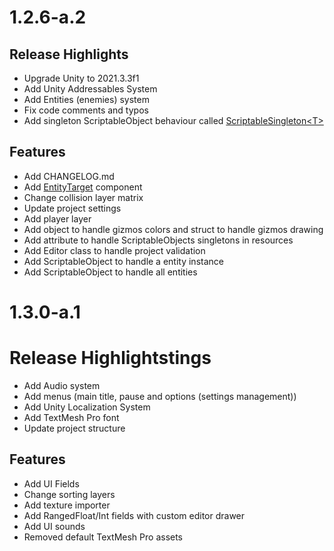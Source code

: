 ﻿# 1.2.6-a.2
## Release Highlights
- Upgrade Unity to 2021.3.3f1
- Add Unity Addressables System
- Add Entities (enemies) system
- Fix code comments and typos
- Add singleton ScriptableObject behaviour called [ScriptableSingleton\<T>](Assets/Project/Runtime/Utility/ScriptableSingleton.cs)

## Features
- Add CHANGELOG.md
- Add [EntityTarget](Assets/Project/Runtime/Systems/Entities/EntityTarget.cs) component
- Change collision layer matrix
- Update project settings
- Add player layer
- Add object to handle gizmos colors and struct to handle gizmos drawing
- Add attribute to handle ScriptableObjects singletons in resources
- Add Editor class to handle project validation
- Add ScriptableObject to handle a entity instance
- Add ScriptableObject to handle all entities

# 1.3.0-a.1
# Release Highlightstings
- Add Audio system
- Add menus (main title, pause and options (settings management))
- Add Unity Localization System
- Add TextMesh Pro font
- Update project structure

## Features
- Add UI Fields
- Change sorting layers
- Add texture importer
- Add RangedFloat/Int fields with custom editor drawer
- Add UI sounds
- Removed default TextMesh Pro assets